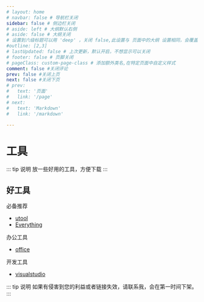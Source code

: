 ```yaml
---
# layout: home
# navbar: false # 导航栏关闭
sidebar: false # 侧边栏关闭
# aside: left # 大纲默认右侧
# aside: false # 大纲关闭
# 设置到六级标题可以用 'deep' ，关闭 false,此设置与 页面中的大纲 设置相同，会覆盖！
#outline: [2,3]
# lastUpdated: false # 上次更新，默认开启，不想显示可以关闭
# footer: false # 页脚关闭
# pageClass: custom-page-class # 添加额外类名,在特定页面中自定义样式
comment: false #关闭评论
prev: false #关闭上页
next: false #关闭下页
# prev:
#   text: '页面'
#   link: '/page'
# next:
#   text: 'Markdown'
#   link: '/markdown'

---
```


# 工具

::: tip 说明
放一些好用的工具，方便下载
:::

## 好工具

必备推荐

* [utool](https://u.tools/)
* [Everything](https://www.voidtools.com/zh-cn/)

办公工具

* [office](https://msdn.itellyou.cn/)

开发工具

* [visualstudio](https://code.visualstudio.com/)

::: tip 说明
如果有侵害到您的利益或者链接失效，请联系我，会在第一时间下架。
:::
